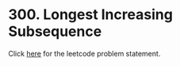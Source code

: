 # 300. Longest Increasing Subsequence

Click [here](https://leetcode.com/problems/longest-increasing-subsequence/) for the leetcode problem statement.
